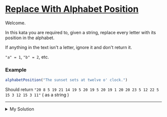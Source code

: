 # [Replace With Alphabet Position](https://www.codewars.com/kata/546f922b54af40e1e90001da)

Welcome.

In this kata you are required to, given a string, replace every letter with its position in the alphabet.

If anything in the text isn't a letter, ignore it and don't return it.

`"a" = 1`, `"b" = 2`, etc.

### Example

```js
alphabetPosition("The sunset sets at twelve o' clock.")
```

Should return `"20 8 5 19 21 14 19 5 20 19 5 20 19 1 20 20 23 5 12 22 5 15 3 12 15 3 11"` ( as a string )

---

<details><summary>My Solution</summary>

```js
function alphabetPosition(text) {
  return text
    .toUpperCase()
    .replace(/[^A-Z]/g, '') // Remove non-alphabetic characters and convert to uppercase
    .split('')
    .map(char => char.charCodeAt() - 64) // Map each character to its position in the alphabet
    .join(' ') // Join the array of positions into a space-separated string
}
```

</details>
